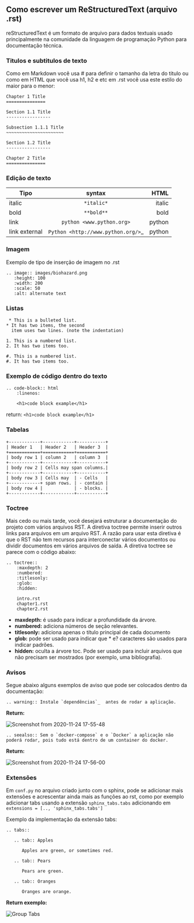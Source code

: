 ## Como escrever um ReStructuredText (arquivo .rst)

reStructuredText é um formato de arquivo para dados textuais usado principalmente na comunidade da linguagem de programação Python para documentação técnica.

### Titulos e subtitulos de texto 

Como em Markdown você usa # para definir o tamanho da letra do titulo ou como em HTML que você usa h1, h2 e etc em .rst você usa este estilo do maior para o menor:

```
Chapter 1 Title
===============

Section 1.1 Title
-----------------

Subsection 1.1.1 Title
~~~~~~~~~~~~~~~~~~~~~~

Section 1.2 Title
-----------------

Chapter 2 Title
===============

```

### Edição de texto

| Tipo          | syntax                               | HTML      |
| ------------- |:------------------------------------:| ---------:|
| italic        | `*italic*`                           | italic    |
| bold          | `**bold**`                           |   bold    |
| link          | `python <www.python.org>`            |    python |
| link external | `Python <http://www.python.org/>`_   |    python |

### Imagem 

Exemplo de tipo de inserção de imagem no .rst

```
.. image:: images/biohazard.png
   :height: 100
   :width: 200
   :scale: 50
   :alt: alternate text
 ```
 
### Listas

```
 * This is a bulleted list.
* It has two items, the second
  item uses two lines. (note the indentation)

1. This is a numbered list.
2. It has two items too.

#. This is a numbered list.
#. It has two items too.

```

### Exemplo de código dentro do texto

```
.. code-block:: html
    :linenos:

    <h1>code block example</h1>
```

return: ```<h1>code block example</h1>```

### Tabelas

```
+------------+------------+-----------+
| Header 1   | Header 2   | Header 3  |
+============+============+===========+
| body row 1 | column 2   | column 3  |
+------------+------------+-----------+
| body row 2 | Cells may span columns.|
+------------+------------+-----------+
| body row 3 | Cells may  | - Cells   |
+------------+ span rows. | - contain |
| body row 4 |            | - blocks. |
+------------+------------+-----------+
```

### Toctree

Mais cedo ou mais tarde, você desejará estruturar a documentação do projeto com vários arquivos RST. A diretiva toctree permite inserir outros links para arquivos em um arquivo RST. A razão para usar esta diretiva é que o RST não tem recursos para interconectar vários documentos ou dividir documentos em vários arquivos de saída. A diretiva toctree se parece com o código abaixo:

```
.. toctree::
    :maxdepth: 2
    :numbered:
    :titlesonly:
    :glob:
    :hidden:

    intro.rst
    chapter1.rst
    chapter2.rst
```

- **maxdepth:** é usado para indicar a profundidade da árvore.
- **numbered:** adiciona números de seção relevantes.
- **titlesonly:** adiciona apenas o título principal de cada documento
- **glob:** pode ser usado para indicar que * e? caracteres são usados para indicar padrões.
- **hidden:** oculta a árvore toc. Pode ser usado para incluir arquivos que não precisam ser mostrados (por exemplo, uma bibliografia).

### Avisos

Segue abaixo alguns exemplos de aviso que pode ser colocados dentro da documentação:

```
.. warning:: Instale `dependências`_  antes de rodar a aplicação.
```

**Return:**

![Screenshot from 2020-11-24 17-55-48](https://user-images.githubusercontent.com/48387196/100150603-a097ec00-2e7e-11eb-90fa-dfc7ca43a62a.png)


```
.. seealso:: Sem o `docker-compose` e o `Docker` a aplicação não poderá rodar, pois tudo está dentro de um container do docker.
```

**Return:**

![Screenshot from 2020-11-24 17-56-00](https://user-images.githubusercontent.com/48387196/100150673-b9a09d00-2e7e-11eb-8944-cb30120b4d17.png)


### Extensões

Em `conf.py` no arquivo criado junto com o sphinx, pode se adicionar mais extensões e acrescentar ainda mais as funções ao rst, como por exemplo adicionar tabs usando a extensão `sphinx_tabs.tabs` adicionando em `extensions = [.., 'sphinx_tabs.tabs']`

Exemplo da implementação da extensão tabs:

```
.. tabs::

   .. tab:: Apples

      Apples are green, or sometimes red.

   .. tab:: Pears

      Pears are green.

   .. tab:: Oranges

      Oranges are orange.
```

**Return exemplo:**


![Group Tabs](https://raw.githubusercontent.com/executablebooks/sphinx-tabs/master/images/tabs.gif)

